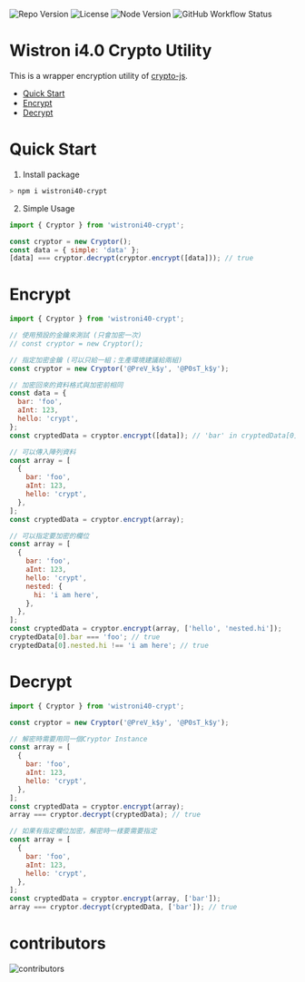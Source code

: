 ![Repo Version](https://img.shields.io/github/package-json/v/saivirtue/wistroni40-crypt)
![License](https://img.shields.io/github/license/saivirtue/wistroni40-crypt)
![Node Version](https://img.shields.io/node/v/wistroni40-crypt)
![GitHub Workflow Status](https://img.shields.io/github/workflow/status/saivirtue/wistroni40-crypt/Node.js%20CI)

# Wistron i4.0 Crypto Utility

This is a wrapper encryption utility of [crypto-js](https://www.npmjs.com/package/crypto-js).

- [Quick Start](#quick-start)
- [Encrypt](#encrypt)
- [Decrypt](#decrypt)

# Quick Start

1. Install package

```bash
> npm i wistroni40-crypt
```

2. Simple Usage

```js
import { Cryptor } from 'wistroni40-crypt';

const cryptor = new Cryptor();
const data = { simple: 'data' };
[data] === cryptor.decrypt(cryptor.encrypt([data])); // true
```

# Encrypt

```js
import { Cryptor } from 'wistroni40-crypt';

// 使用預設的金鑰來測試 (只會加密一次)
// const cryptor = new Cryptor();

// 指定加密金鑰 (可以只給一組；生產環境建議給兩組)
const cryptor = new Cryptor('@PreV_k$y', '@P0sT_k$y');

// 加密回來的資料格式與加密前相同
const data = {
  bar: 'foo',
  aInt: 123,
  hello: 'crypt',
};
const cryptedData = cryptor.encrypt([data]); // 'bar' in cryptedData[0]

// 可以傳入陣列資料
const array = [
  {
    bar: 'foo',
    aInt: 123,
    hello: 'crypt',
  },
];
const cryptedData = cryptor.encrypt(array);

// 可以指定要加密的欄位
const array = [
  {
    bar: 'foo',
    aInt: 123,
    hello: 'crypt',
    nested: {
      hi: 'i am here',
    },
  },
];
const cryptedData = cryptor.encrypt(array, ['hello', 'nested.hi']);
cryptedData[0].bar === 'foo'; // true
cryptedData[0].nested.hi !== 'i am here'; // true
```

# Decrypt

```js
import { Cryptor } from 'wistroni40-crypt';

const cryptor = new Cryptor('@PreV_k$y', '@P0sT_k$y');

// 解密時需要用同一個Cryptor Instance
const array = [
  {
    bar: 'foo',
    aInt: 123,
    hello: 'crypt',
  },
];
const cryptedData = cryptor.encrypt(array);
array === cryptor.decrypt(cryptedData); // true

// 如果有指定欄位加密，解密時一樣要需要指定
const array = [
  {
    bar: 'foo',
    aInt: 123,
    hello: 'crypt',
  },
];
const cryptedData = cryptor.encrypt(array, ['bar']);
array === cryptor.decrypt(cryptedData, ['bar']); // true
```

# contributors

![contributors](https://contrib.rocks/image?repo=saivirtue/wistroni40-crypt)
